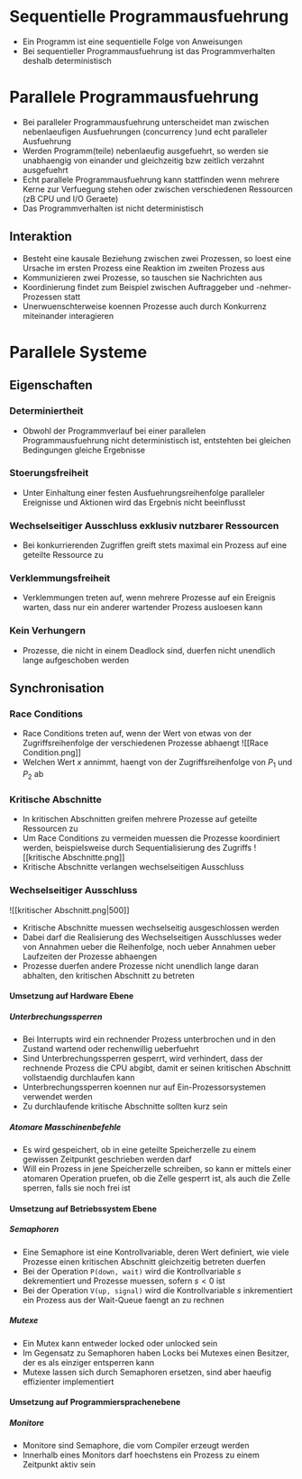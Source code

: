 # Sequentielle Programmausfuehrung
- Ein Programm ist eine sequentielle Folge von Anweisungen
- Bei sequentieller Programmausfuehrung ist das Programmverhalten deshalb deterministisch
# Parallele Programmausfuehrung
- Bei paralleler Programmausfuehrung unterscheidet man zwischen nebenlaeufigen Ausfuehrungen (concurrency )und echt paralleler Ausfuehrung
- Werden Programm(teile) nebenlaeufig ausgefuehrt, so werden sie unabhaengig von einander und gleichzeitig bzw zeitlich verzahnt ausgefuehrt
- Echt parallele Programmausfuehrung kann stattfinden wenn mehrere Kerne zur Verfuegung stehen oder zwischen verschiedenen Ressourcen (zB CPU und I/O Geraete)
- Das Programmverhalten ist nicht deterministisch
## Interaktion
- Besteht eine kausale Beziehung zwischen zwei Prozessen, so loest eine Ursache im ersten Prozess eine Reaktion im zweiten Prozess aus
- Kommunizieren zwei Prozesse, so tauschen sie Nachrichten aus
- Koordinierung findet zum Beispiel zwischen Auftraggeber und -nehmer-Prozessen statt
- Unerwuenschterweise koennen Prozesse auch durch Konkurrenz miteinander interagieren
# Parallele Systeme
## Eigenschaften
### Determiniertheit
- Obwohl der Programmverlauf bei einer parallelen Programmausfuehrung nicht deterministisch ist, entstehten bei gleichen Bedingungen gleiche Ergebnisse
### Stoerungsfreiheit 
- Unter Einhaltung einer festen Ausfuehrungsreihenfolge paralleler Ereignisse und Aktionen wird das Ergebnis nicht beeinflusst
### Wechselseitiger Ausschluss exklusiv nutzbarer Ressourcen
- Bei konkurrierenden Zugriffen greift stets maximal ein Prozess auf eine geteilte Ressource zu
### Verklemmungsfreiheit
- Verklemmungen treten auf, wenn mehrere Prozesse auf ein Ereignis warten, dass nur ein anderer wartender Prozess ausloesen kann
### Kein Verhungern
- Prozesse, die nicht in einem Deadlock sind, duerfen nicht unendlich lange aufgeschoben werden
## Synchronisation
### Race Conditions
- Race Conditions treten auf, wenn der Wert von etwas von der Zugriffsreihenfolge der verschiedenen Prozesse abhaengt
![[Race Condition.png]]
- Welchen Wert $x$ annimmt, haengt von der Zugriffsreihenfolge von $P_1$ und $P_2$ ab
### Kritische Abschnitte
- In kritischen Abschnitten greifen mehrere Prozesse auf geteilte Ressourcen zu
- Um Race Conditions zu vermeiden muessen die Prozesse koordiniert werden, beispielsweise durch Sequentialisierung des Zugriffs
![[kritische Abschnitte.png]]
- Kritische Abschnitte verlangen wechselseitigen Ausschluss
### Wechselseitiger Ausschluss
![[kritischer Abschnitt.png|500]]
- Kritische Abschnitte muessen wechselseitig ausgeschlossen werden
- Dabei darf die Realisierung des Wechselseitigen Ausschlusses weder von Annahmen ueber die Reihenfolge, noch ueber Annahmen ueber Laufzeiten der Prozesse abhaengen
- Prozesse duerfen andere Prozesse nicht unendlich lange daran abhalten, den kritischen Abschnitt zu betreten
#### Umsetzung auf Hardware Ebene
##### Unterbrechungssperren
- Bei Interrupts wird ein rechnender Prozess unterbrochen und in den Zustand wartend oder rechenwillig ueberfuehrt
- Sind Unterbrechungssperren gesperrt, wird verhindert, dass der rechnende Prozess die CPU abgibt, damit er seinen kritischen Abschnitt vollstaendig durchlaufen kann
- Unterbrechungssperren koennen nur auf Ein-Prozessorsystemen verwendet werden
- Zu durchlaufende kritische Abschnitte sollten kurz sein
##### Atomare Masschinenbefehle
- Es wird gespeichert, ob in eine geteilte Speicherzelle zu einem gewissen Zeitpunkt geschrieben werden darf
- Will ein Prozess in jene Speicherzelle schreiben, so kann er mittels einer atomaren Operation pruefen, ob die Zelle gesperrt ist, als auch die Zelle sperren, falls sie noch frei ist
#### Umsetzung auf Betriebssystem Ebene
##### Semaphoren
- Eine Semaphore ist eine Kontrollvariable, deren Wert definiert, wie viele Prozesse einen kritischen Abschnitt gleichzeitig betreten duerfen
- Bei der Operation `P(down, wait)` wird die Kontrollvariable $s$ dekrementiert und Prozesse muessen, sofern $s < 0$ ist
- Bei der Operation `V(up, signal)` wird die Kontrollvariable $s$ inkrementiert ein Prozess aus der Wait-Queue faengt an zu rechnen
##### Mutexe
- Ein Mutex kann entweder locked oder unlocked sein
- Im Gegensatz zu Semaphoren haben Locks bei Mutexes einen Besitzer, der es als einziger entsperren kann
- Mutexe lassen sich durch Semaphoren ersetzen, sind aber haeufig effizienter implementiert
#### Umsetzung auf Programmiersprachenebene
##### Monitore
- Monitore sind Semaphore, die vom Compiler erzeugt werden
- Innerhalb eines Monitors darf hoechstens ein Prozess zu einem Zeitpunkt aktiv sein
